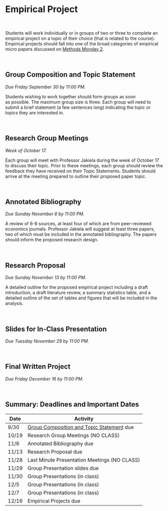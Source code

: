 # Empirical Project

<br>

Students will work individually or in groups of two or three to complete 
an empirical project on a topic of their choice (that is related to the course).  Empirical 
projects should fall into one of the broad categories of empirical micro papers 
discussed on [Methods Monday 2](ECON460-methods2-slides-2022-09-22.pdf).

<br>

## Group Composition and Topic Statement

_Due Friday September 30 by 11:00 PM._

Students wishing to work together should form groups as soon  
as possible.  The maximum group size is three.  Each group 
will need to submit a brief statement (a few sentences long) 
indicating the topic or topics they are interested in.  

<br>

## Research Group Meetings

_Week of October 17._

Each group will meet with Professor Jakiela during the week of 
October 17 to discuss their topic.  Prior to these meetings, 
each group should review the feedback they have received on their 
Topic Statements.  Students should arrive at the meeting 
prepared to outline their proposed paper topic.  

<br>

## Annotated Bibliography

_Due Sunday November 6 by 11:00 PM._

A review of 6-8 sources, at least four of which are from peer-reviewed economics 
journals.  Professor Jakiela will suggest at least three papers, two of which 
must be included in the annotated bibliography.  The papers should inform 
the proposed research design.

<br>

## Research Proposal

_Due Sunday November 13 by 11:00 PM._

A detailed outline for the proposed empirical project including a 
draft introduction, a draft literature review, a summary statistics 
table, and a detailed outline of the set of tables and figures that 
will be included in the analysis.

<br>

## Slides for In-Class Presentation

_Due Tuesday November 29 by 11:00 PM._

<br>

## Final Written Project

_Due Friday December 16 by 11:00 PM._

<br>

## Summary:  Deadlines and Important Dates

| Date | Activity |
| ------- | -------------- |
| 9/30 | [Group Composition and Topic Statement](https://www.gradescope.com/courses/439200/assignments/2292078/) due |
| 10/19 | Research Group Meetings (NO CLASS) |
| 11/6 | Annotated Bibliography due |
| 11/13 | Research Proposal due |
| 11/28 | Last Minute Presentation Meetings (NO CLASS) |
| 11/29 | Group Presentation slides due |
| 11/30 | Group Presentations (in class) |
| 12/5 | Group Presentations (in class) |
| 12/7 | Group Presentations (in class) |
| 12/16 | Empirical Projects due |
